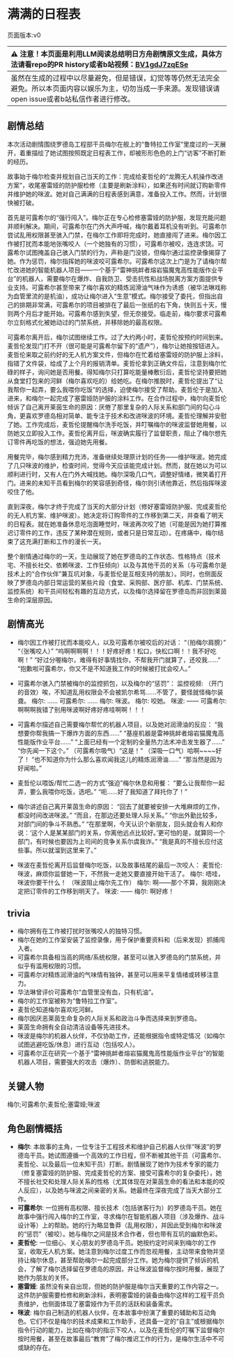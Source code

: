 # 满满的日程表
页面版本:v0
 

| :warning: 注意！本页面是利用LLM阅读总结明日方舟剧情原文生成，具体方法请看repo的PR history或者b站视频：[BV1gdJ7zqESe](https://www.bilibili.com/video/BV1gdJ7zqESe/)         |
|:----------------------------|
| 虽然在生成的过程中以尽量避免，但是错误，幻觉等等仍然无法完全避免。所以本页面内容以娱乐为主，切勿当成一手来源。发现错误请open issue或者b站私信作者进行修改。|



## 剧情总结
本次活动剧情围绕罗德岛工程部干员梅尔在舰上的“鲁特拉工作室”里度过的一天展开，着重描绘了她试图按照既定日程表工作，却被形形色色的上门“访客”不断打断的经历。

故事始于梅尔检查并规划自己当天的工作：完成给麦哲伦的“龙腾无人机操作改进方案”，收尾塞雷娅的防护服检修（主要是刷新涂料），如果还有时间就订购新零件并维护她的咪波。她对自己满满的日程表感到满意，准备投入工作。然而，计划很快被打破。

首先是可露希尔的“强行闯入”。梅尔正在专心检修塞雷娅的防护服，发现充能问题并顺利解决。期间，可露希尔在门外大声呼喊，梅尔戴着耳机没有听到。可露希尔尝试乱用权限甚至骇入门禁，在梅尔工作即将完成时，她直接闯了进来。梅尔因工作被打扰而本能地张嘴咬人（一个她独有的习惯），可露希尔被咬，连连求饶。可露希尔试图掩盖自己骇入门禁的行为，声称是门没锁，但梅尔通过监控录像揭穿了她。作为惩罚，梅尔指挥她的咪波咬可露希尔。可露希尔这次上门是为了请梅尔帮忙改进她的智能机器人项目——一个基于“雷神挑衅者熔岩猫魔鬼高性能版作业平台”的机器人，需要梅尔在爆炸、自我防卫、受击抗性和战场脱离方案方面提供专业支持。可露希尔甚至带来了梅尔喜欢的精炼润滑油气味作为诱惑（被华法琳戏称为血管里流的是机油），成功让梅尔进入“生意”模式。梅尔接受了委托，但指出自己的排期非常满，可露希尔的项目被排在了最后一张纸的右下角，快则五十天，慢则两个月后才能开始。可露希尔感到失望，但无奈接受。临走前，梅尔要求可露希尔立刻格式化被她动过的门禁系统，并移除她的最高权限。

可露希尔离开后，梅尔试图继续工作。过了大约两小时，麦哲伦按预约时间到来。麦哲伦发现门打不开（很可能是可露希尔留下的“遗产”），梅尔让她按按钮进入。麦哲伦来取之前约好的无人机方案文件，但梅尔在忙着给塞雷娅的防护服上涂料，指错了文件袋，给成了上个月的报销清单。麦哲伦拿到正确文件后，注意到梅尔忙碌的样子，询问她是否用餐。得知梅尔只打算吃能量棒敷衍后，麦哲伦坚持要把她从食堂打包来的河鲜（梅尔喜欢吃的）给她吃。在梅尔推脱时，麦哲伦提出了“让我帮你一起弄，要么我喂你吃饭”的选择，迫使梅尔接受了帮助。麦哲伦于是加入进来，和梅尔一起完成了塞雷娅防护服的涂料工作。在合作过程中，梅尔向麦哲伦倾诉了自己离开莱茵生命的原因：厌倦了那里复杂的人际关系和部门间的勾心斗角，更喜欢罗德岛相对简单、能专注于技术和改进咪波的环境。麦哲伦理解并安慰了她。工作完成后，麦哲伦提醒梅尔洗手吃饭，并叮嘱梅尔的咪波监督她用餐，以防她又立即投入工作。麦哲伦离开后，咪波确实履行了监督职责，阻止了梅尔想先订零件再吃饭的想法，强迫她先用餐。

用餐完毕，梅尔感到精力充沛，准备继续处理原计划的任务——维护咪波。她完成了几只咪波的维护，检查时间，觉得今天应该能完成计划。然而，就在她以为可以顺利进行时，又有人在门外大喊找她。梅尔深吸几口气，调整好情绪，微笑着打开门。进来的未知干员看到梅尔的笑容感到奇怪，梅尔则引诱他靠近，然后指挥咪波咬住了他。

直到深夜，梅尔才终于完成了当天的大部分计划（修好塞雷娅防护服、完成麦哲伦的无人机方案、维护咪波）。她决定将订购零件的工作移到第二天，并查看了明天的日程表。就在她准备休息吃泡面睡觉时，咪波再次咬了她（可能是因为她打算推迟订零件的工作，违反了某种潜在规则，或者只是日常互动）。在疼痛中，梅尔结束了这充满打断和工作的漫长一天。

整个剧情通过梅尔的一天，生动展现了她在罗德岛的工作状态、性格特点（技术宅、不擅长社交、依赖咪波、工作狂倾向）以及与其他干员的关系（与可露希尔是技术上的“合作伙伴”兼互坑对象，与麦哲伦是互相支持的朋友）。同时，也侧面反映了罗德岛内部日常运营的某些片段（食堂、采购部、医疗部、机库、门禁系统、监控系统）和干员间轻松有趣的互动方式，以及梅尔选择留在罗德岛而非回到莱茵生命的深层原因。
## 剧情高光
- 梅尔因工作被打扰而本能咬人，以及可露希尔被咬后的对话：
  “（拍梅尔肩膀）”
  “（张嘴咬人）”
  “呜啊啊啊啊！！！好疼好疼！松口，快松口啊！！我不好吃啊！”
  “好过分喔梅尔，难得有好事情找你，不帮我开门就算了，还咬我......”
  “抱歉啦可露希尔，你又不是不知道我工作的时候被打扰会咬人。”

- 可露希尔骇入门禁被梅尔的监控抓包，以及梅尔的“惩罚”：
  监控视频: （开门的音效）唉，不知道乱用权限会不会被凯尔希骂......不管了，要怪就怪梅尔装聋。
  梅尔: ......
  可露希尔: ......
  梅尔: 咪波。
  梅尔: 咬她。
  咪波: ——
  可露希尔: 啊啊啊我错了别用咪波啊好疼好疼哇啊啊！！！

- 可露希尔描述自己需要梅尔帮忙的机器人项目，以及她对润滑油的反应：
  “我想要你帮我搞一下爆炸方面的东西......”
  “基座机器是雷神挑衅者熔岩猫魔鬼高性能版作业平台......”
  “上面已经有一个定制的全量热力法术冲击发生器了......”
  “你先闻一下这个。” （可露希尔吸气）“这是！” （深吸一口气）哈啊~~~~好了！
  “也不知道你为什么那么喜欢闻我这儿的精炼润滑油......”
  “那当然是因为好闻啦。”

- 麦哲伦以喂饭/帮忙二选一的方式“强迫”梅尔休息和用餐：
  “要么让我帮你一起弄，要么我喂你吃饭，选吧。”
  “呃......好了我知道了拜托你了！”

- 梅尔讲述自己离开莱茵生命的原因：
  “回去了就要被安排一大堆麻烦的工作，都没时间改进咪波。”
  “而且，在那边还要处理人际关系。”
  “你出外勤比较多，对部门间的争斗不熟悉。”
  “在那里啊，今天认识个新朋友，回头就会有人和你说：‘这个人是某某部门的关系，你离他远点比较好。’更可怕的是，就算同一个部门，有时候也要因为上司间的竞争关系尔虞我诈。”
  “我是真的不擅长应付这些事。所以就溜到这里来了。”

- 咪波在麦哲伦离开后监督梅尔吃饭，以及故事结尾的最后一次咬人：
  麦哲伦: 咪波，麻烦你监督她一下，不然我一走她又要直接开始干活了。
  梅尔: 唔哇，咪波你要干什么！
  （咪波阻止梅尔先工作）
  梅尔: 啊——那个不算，我刚刚决定把订零件的工作移到明天了。
  咪波: ——
  梅尔: 啊好疼！
## trivia
- 梅尔拥有在工作被打扰时张嘴咬人的独特习惯。
- 梅尔在她的工作室安装了监控录像，用于保护重要资料和（后来发现）抓捕闯入者。
- 可露希尔具备相当高的网络/系统权限，甚至可以骇入罗德岛的门禁系统，并似乎有滥用权限的习惯。
- 可露希尔对精炼润滑油的气味情有独钟，甚至可以用来平复情绪或转移注意力。
- 华法琳曾评价可露希尔“血管里没有血，只有机油”。
- 梅尔的工作室被称为“鲁特拉工作室”。
- 麦哲伦知道梅尔喜欢吃河鲜。
- 梅尔因厌恶莱茵生命复杂的人际关系和政治斗争而选择来到罗德岛。
- 莱茵生命拥有全自动清洁设备等先进技术。
- 咪波是梅尔的机器人伙伴，不仅协助工作，还能根据指令或特定情况（如梅尔试图逃避吃饭/休息）进行互动（包括咬人）。
- 可露希尔正在研究一个基于“雷神挑衅者熔岩猫魔鬼高性能版作业平台”的智能机器人项目，需要强大的攻击（爆炸）、防御和逃脱能力。
## 关键人物
梅尔;可露希尔;麦哲伦;塞雷娅;咪波
## 角色剧情概括
-   **梅尔**: 本故事的主角，一位专注于工程技术和维护自己机器人伙伴“咪波”的罗德岛干员。她试图遵循一个高效的工作日程，但不断被其他干员（可露希尔、麦哲伦、以及最后一位未知干员）打断。剧情展现了她作为技术专家的能力（修复塞雷娅的防护服、完成麦哲伦的方案、接受可露希尔的复杂委托），她不擅长社交和处理人际关系的性格（尤其体现在对莱茵生命的看法和本能的咬人反应），以及她与咪波之间亲密的关系。她最终在深夜完成了当天大部分工作。
-   **可露希尔**: 一位拥有高权限、擅长技术（包括骇客行为）的罗德岛干员。她在故事中强行闯入梅尔的工作室，寻求梅尔在智能机器人项目（涉及爆炸、战斗设计等）上的帮助。她的行为略显鲁莽（乱用权限），并因此受到梅尔和咪波的“惩罚”（被咬）。她与梅尔之间是技术合作者，但也带有互坑的幽默色彩。
-   **麦哲伦**: 一位细心、关心朋友的罗德岛干员。她按约定时间来到梅尔的工作室，收取无人机方案。她注意到梅尔过度工作而忽视用餐，主动带来食物并坚持让梅尔休息，甚至帮助梅尔一起完成部分工作。她为梅尔提供了倾诉的机会，了解了梅尔选择留在罗德岛的原因，并让咪波监督梅尔按时用餐，展现了她作为朋友的关怀。
-   **塞雷娅**: 虽然没有亲自出现，但她的防护服是梅尔当天重要的工作内容之一。这件防护服需要检修和刷新涂料，表明塞雷娅的装备由梅尔这样的工程干员负责维护，也侧面体现了塞雷娅作为干员的活跃和装备需求。
-   **咪波**: 梅尔自己制造的机器人伙伴，在本故事中扮演了重要的辅助和互动角色。它们不仅是梅尔的技术成果和工作助手，还具备一定的“自主”或根据梅尔指令行动的能力，比如在梅尔的指示下咬人，以及在麦哲伦的叮嘱下监督梅尔按时用餐，甚至在故事最后“教育”了梅尔推迟工作的行为，是梅尔生活中不可或缺的存在。